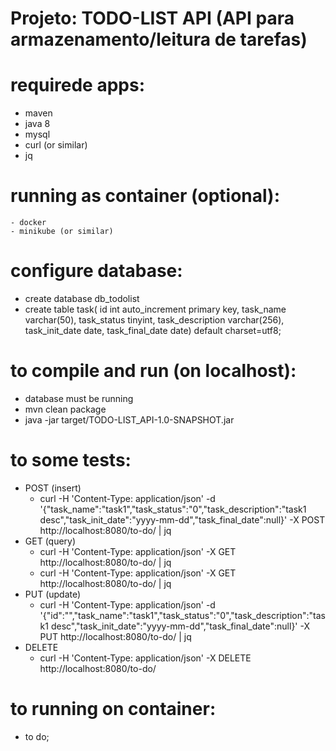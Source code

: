 # Projeto: TODO-LIST API (API para armazenamento/leitura de tarefas)

# requirede apps:
  - maven
  - java 8
  - mysql
  - curl (or similar)
  - jq

# running as container (optional):
    - docker
    - minikube (or similar)

# configure database:
  - create database db_todolist
  - create table task(
                 id int auto_increment primary key,
                 task_name varchar(50),
                 task_status tinyint,
                 task_description varchar(256),
                 task_init_date date,
                 task_final_date date) default charset=utf8;

# to compile and run (on localhost):
  - database must be running
  - mvn clean package
  - java -jar target/TODO-LIST_API-1.0-SNAPSHOT.jar

# to some tests:
  - POST (insert)
    - curl -H 'Content-Type: application/json' -d '{"task_name":"task1","task_status":"0","task_description":"task1 desc","task_init_date":"yyyy-mm-dd","task_final_date":null}' 
	   -X POST http://localhost:8080/to-do/ | jq
  - GET (query)
    - curl -H 'Content-Type: application/json' -X GET http://localhost:8080/to-do/ | jq
    - curl -H 'Content-Type: application/json' -X GET http://localhost:8080/to-do/<ID> | jq
  - PUT (update)
    - curl -H 'Content-Type: application/json' -d '{"id":"<ID>","task_name":"task1","task_status":"0","task_description":"task1 desc","task_init_date":"yyyy-mm-dd","task_final_date":null}' 
	   -X PUT http://localhost:8080/to-do/<ID> | jq
  - DELETE
    - curl -H 'Content-Type: application/json' -X DELETE http://localhost:8080/to-do/<ID> 

# to running on container:
  - to do; 
